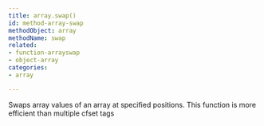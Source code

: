 ```yaml
---
title: array.swap()
id: method-array-swap
methodObject: array
methodName: swap
related:
- function-arrayswap
- object-array
categories:
- array

---
```


Swaps array values of an array at specified positions. This
        function is more efficient than multiple cfset tags